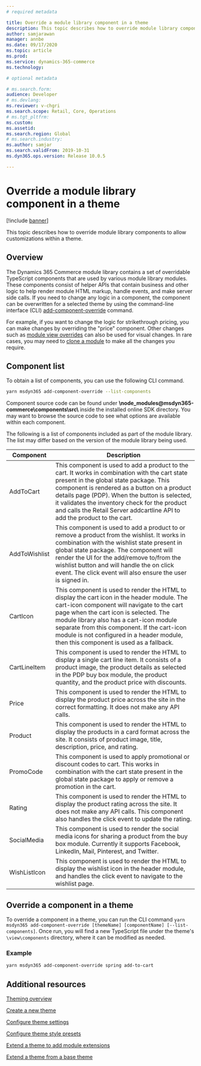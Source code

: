 ```yaml
---
# required metadata

title: Override a module library component in a theme
description: This topic describes how to override module library components to allow customizations within a theme. 
author: samjarawan
manager: annbe
ms.date: 09/17/2020
ms.topic: article
ms.prod: 
ms.service: dynamics-365-commerce
ms.technology: 

# optional metadata

# ms.search.form: 
audience: Developer
# ms.devlang: 
ms.reviewer: v-chgri
ms.search.scope: Retail, Core, Operations
# ms.tgt_pltfrm: 
ms.custom: 
ms.assetid: 
ms.search.region: Global
# ms.search.industry: 
ms.author: samjar
ms.search.validFrom: 2019-10-31
ms.dyn365.ops.version: Release 10.0.5

---
```

# Override a module library component in a theme

[!include [banner](../includes/banner.md)]

This topic describes how to override module library components to allow customizations within a theme.

## Overview

The Dynamics 365 Commerce module library contains a set of overridable TypeScript components that are used by various module library modules. These components consist of helper APIs that contain business and other logic to help render module HTML markup, handle events, and make server side calls. If you need to change any logic in a component, the component can be overwritten for a selected theme by using the command-line interface (CLI) [add-component-override](cli-command-reference.md#add-component-override) command. 

For example, if you want to change the logic for strikethrough pricing, you can make changes by overriding the "price" component. Other changes such as [module view overrides](theme-module-extensions.md) can also be used for visual changes. In rare cases, you may need to [clone a module](clone-starter-module.md) to make all the changes you require.

## Component list

To obtain a list of components, you can use the following CLI command. 

``` bash
yarn msdyn365 add-component-override --list-components
```

Component source code can be found under **\node_modules\@msdyn365-commerce\components\src&#92;** inside the installed online SDK directory. You may want to browse the source code to see what options are available within each component.

The following is a list of components included as part of the module library. The list may differ based on the version of the module library being used.

| Component                 | Description                                                           |
|---------------------------|-----------------------------------------------------------------------|
| AddToCart     | This component is used to add a product to the cart. It works in combination with the cart state present in the global state package. This component is rendered as a button on a product details page (PDP). When the button is selected, it validates the inventory check for the product and calls the Retail Server addcartline API to add the product to the cart. |
| AddToWishlist | This component is used to add a product to or remove a product from the wishlist. It works in combination with the wishlist state present in global state package. The component will render the UI for the add/remove to/from the wishlist button and will handle the on click event. The click event will also ensure the user is signed in. |
| CartIcon      | This component is used to render the HTML to display the cart icon in the header module. The cart-icon component will navigate to the cart page when the cart icon is selected. The module library also has a cart-icon module separate from this component. If the cart-icon module is not configured in a header module, then this component is used as a fallback. |
| CartLineItem  | This component is used to render the HTML to display a single cart line item. It consists of a product image, the product details as selected in the PDP buy box module, the product quantity, and the product price with discounts.  |
| Price         | This component is used to render the HTML to display the product price across the site in the correct formatting. It does not make any API calls. |
| Product       | This component is used to render the HTML to display the products in a card format across the site. It consists of product image, title, description, price, and rating. |
| PromoCode     | This component is used to apply promotional or discount codes to cart. This works in combination with the cart state present in the global state package to apply or remove a promotion in the cart. |
| Rating        | This component is used to render the HTML to display the product rating across the site. It does not make any API calls. This component also handles the click event to update the rating. |
| SocialMedia | This component is used to render the social media icons for sharing a product from the buy box module. Currently it supports Facebook, LinkedIn, Mail, Pinterest, and Twitter.
| WishListIcon  | This component is used to render the HTML to display the wishlist icon in the header module, and handles the click event to navigate to the wishlist page. |

## Override a component in a theme

To override a component in a theme, you can run the CLI command ```yarn msdyn365 add-component-override [themeName] [componentName] [--list-components]```.  Once run, you will find a new TypeScript file under the theme's ```\view\components``` directory, where it can be modified as needed. 

### Example

``` bash
yarn msdyn365 add-component-override spring add-to-cart
```

## Additional resources

[Theming overview](theming.md)

[Create a new theme](create-theme.md)

[Configure theme settings](configure-theme-settings.md)

[Configure theme style presets](theme-style-presets.md)

[Extend a theme to add module extensions](theme-module-extensions.md)

[Extend a theme from a base theme](extend-theme.md)

